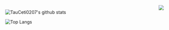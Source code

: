 <img align="right" src="https://count.getloli.com/get/@:TauCeti0207?theme=rule34">

<!--START_SECTION:waka-->


<!--END_SECTION:waka-->


![TauCeti0207's github stats](https://github-readme-stats.vercel.app/api?username=TauCeti0207&show_icons=true&theme=vue)

![Top Langs](https://github-readme-stats.vercel.app/api/top-langs/?username=TauCeti0207)
